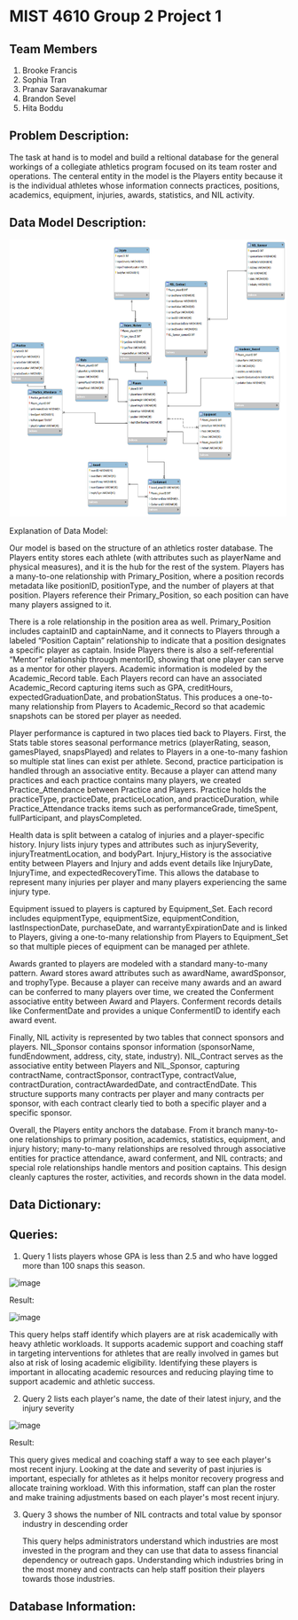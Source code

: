 # MIST 4610 Group 2 Project 1

## Team Members 
1. Brooke Francis
2. Sophia Tran
3. Pranav Saravanakumar
4. Brandon Sevel
5. Hita Boddu

## Problem Description:

The task at hand is to model and build a reltional database for the general workings of a collegiate athletics program focused on its team roster and operations. The centeral entity in the model is the Players entity because it is the individual athletes whose information connects practices, positions, academics, equipment, injuries, awards, statistics, and NIL activity.

## Data Model Description: 

<img width="500" height="500" alt="image" src="https://github.com/bef17821/Group2Project/blob/main/IMG_7381.PNG" />

Explanation of Data Model: 

Our model is based on the structure of an athletics roster database. The Players entity stores each athlete (with attributes such as playerName and physical measures), and it is the hub for the rest of the system. Players has a many-to-one relationship with Primary_Position, where a position records metadata like positionID, positionType, and the number of players at that position. Players reference their Primary_Position, so each position can have many players assigned to it.

There is a role relationship in the position area as well. Primary_Position includes captainID and captainName, and it connects to Players through a labeled “Position Captain” relationship to indicate that a position designates a specific player as captain. Inside Players there is also a self-referential “Mentor” relationship through mentorID, showing that one player can serve as a mentor for other players.
Academic information is modeled by the Academic_Record table. Each Players record can have an associated Academic_Record capturing items such as GPA, creditHours, expectedGraduationDate, and probationStatus. This produces a one-to-many relationship from Players to Academic_Record so that academic snapshots can be stored per player as needed.

Player performance is captured in two places tied back to Players. First, the Stats table stores seasonal performance metrics (playerRating, season, gamesPlayed, snapsPlayed) and relates to Players in a one-to-many fashion so multiple stat lines can exist per athlete. Second, practice participation is handled through an associative entity. Because a player can attend many practices and each practice contains many players, we created Practice_Attendance between Practice and Players. Practice holds the practiceType, practiceDate, practiceLocation, and practiceDuration, while Practice_Attendance tracks items such as performanceGrade, timeSpent, fullParticipant, and playsCompleted.

Health data is split between a catalog of injuries and a player-specific history. Injury lists injury types and attributes such as injurySeverity, injuryTreatmentLocation, and bodyPart. Injury_History is the associative entity between Players and Injury and adds event details like InjuryDate, InjuryTime, and expectedRecoveryTime. This allows the database to represent many injuries per player and many players experiencing the same injury type.

Equipment issued to players is captured by Equipment_Set. Each record includes equipmentType, equipmentSize, equipmentCondition, lastInspectionDate, purchaseDate, and warrantyExpirationDate and is linked to Players, giving a one-to-many relationship from Players to Equipment_Set so that multiple pieces of equipment can be managed per athlete.

Awards granted to players are modeled with a standard many-to-many pattern. Award stores award attributes such as awardName, awardSponsor, and trophyType. Because a player can receive many awards and an award can be conferred to many players over time, we created the Conferment associative entity between Award and Players. Conferment records details like ConfermentDate and provides a unique ConfermentID to identify each award event.

Finally, NIL activity is represented by two tables that connect sponsors and players. NIL_Sponsor contains sponsor information (sponsorName, fundEndowment, address, city, state, industry). NIL_Contract serves as the associative entity between Players and NIL_Sponsor, capturing contractName, contractSponsor, contractType, contractValue, contractDuration, contractAwardedDate, and contractEndDate. This structure supports many contracts per player and many contracts per sponsor, with each contract clearly tied to both a specific player and a specific sponsor.

Overall, the Players entity anchors the database. From it branch many-to-one relationships to primary position, academics, statistics, equipment, and injury history; many-to-many relationships are resolved through associative entities for practice attendance, award conferment, and NIL contracts; and special role relationships handle mentors and position captains. This design cleanly captures the roster, activities, and records shown in the data model.


## Data Dictionary:

## Queries:
1. Query 1 lists players whose GPA is less than 2.5 and who have logged more than 100 snaps this season.
<img width="500" height="100" alt="image" src="https://github.com/user-attachments/assets/761b12d7-2c69-4692-919b-b1127fdf327c" />

Result:

<img width="200" height="300" alt="image" src="https://github.com/user-attachments/assets/a6e9d2d4-cdaf-43be-93e0-6f42336fdc45" />

This query helps staff identify which players are at risk academically with heavy athletic workloads. It supports academic support and coaching staff in targeting interventions for athletes that are really involved in games but also at risk of losing academic eligibility. Identifying these players is important in allocating academic resources and reducing playing time to support academic and athletic success.

2. Query 2 lists each player's name, the date of their latest injury, and the injury severity
<img width="850" height="160" alt="image" src="https://github.com/user-attachments/assets/a047974c-82ad-4fac-97bc-a0ddf7cda212" />

Result: 

This query gives medical and coaching staff a way to see each player's most recent injury. Looking at the date and severity of past injuries is important, especially for athletes as it helps monitor recovery progress and allocate training workload. With this information, staff can plan the roster and make training adjustments based on each player's most recent injury.

3. Query 3 shows the number of NIL contracts and total value by sponsor industry in descending order

   This query helps administrators understand which industries are most invested in the program and they can use that data to assess financial dependency or outreach gaps. Understanding which industries bring in the most money and contracts can help staff position their players towards those industries. 


## Database Information: 
